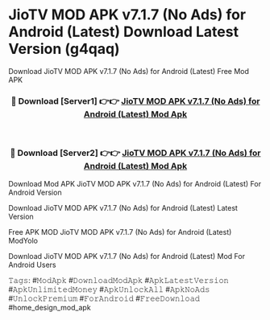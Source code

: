 # JioTV MOD APK v7.1.7 (No Ads) for Android (Latest) Download Latest Version (g4qaq)
Download JioTV MOD APK v7.1.7 (No Ads) for Android (Latest) Free Mod APK

<div align="center">
<h3>🔴 Download [Server1] 👉👉 <a href="https://apkcomod.com?title=JioTV_MOD_APK_v7.1.7_(No_Ads)_for_Android_(Latest)">JioTV MOD APK v7.1.7 (No Ads) for Android (Latest) Mod Apk</a></h3><br>

<h3>🔴 Download [Server2] 👉👉 <a href="https://apkcomod.com?title=JioTV_MOD_APK_v7.1.7_(No_Ads)_for_Android_(Latest)">JioTV MOD APK v7.1.7 (No Ads) for Android (Latest) Mod Apk</a></h3>
</div>


Download Mod APK JioTV MOD APK v7.1.7 (No Ads) for Android (Latest) For Android Version

Download JioTV MOD APK v7.1.7 (No Ads) for Android (Latest) Latest Version

Free APK MOD JioTV MOD APK v7.1.7 (No Ads) for Android (Latest) ModYolo

Download JioTV MOD APK v7.1.7 (No Ads) for Android (Latest) Mod For Android Users

𝚃𝚊𝚐𝚜: #𝙼𝚘𝚍𝙰𝚙𝚔 #𝙳𝚘𝚠𝚗𝚕𝚘𝚊𝚍𝙼𝚘𝚍𝙰𝚙𝚔 #𝙰𝚙𝚔𝙻𝚊𝚝𝚎𝚜𝚝𝚅𝚎𝚛𝚜𝚒𝚘𝚗 #𝙰𝚙𝚔𝚄𝚗𝚕𝚒𝚖𝚒𝚝𝚎𝚍𝙼𝚘𝚗𝚎𝚢 #𝙰𝚙𝚔𝚄𝚗𝚕𝚘𝚌𝚔𝙰𝚕𝚕 #𝙰𝚙𝚔𝙽𝚘𝙰𝚍𝚜 #𝚄𝚗𝚕𝚘𝚌𝚔𝙿𝚛𝚎𝚖𝚒𝚞𝚖 #𝙵𝚘𝚛𝙰𝚗𝚍𝚛𝚘𝚒𝚍 #𝙵𝚛𝚎𝚎𝙳𝚘𝚠𝚗𝚕𝚘𝚊𝚍 #home_design_mod_apk